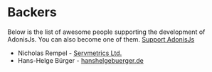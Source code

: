 # Backers

Below is the list of awesome people supporting the development of AdonisJs. You can also become one of them. [Support AdonisJs](https://www.patreon.com/adonisframework)

- Nicholas Rempel - [Servmetrics Ltd.](http://servmetrics.com/)
- Hans-Helge Bürger - [hanshelgebuerger.de](http://hanshelgebuerger.de)

